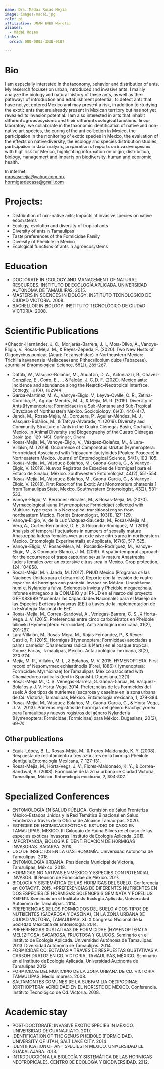 ```yaml
---
name: Dra. Madai Rosas Mejía
image: images/madai.jpg
role: pi
affiliation: UNAM ENES Morelia
aliases:
  - Madai Rosas
links:
  orcid: 000-0003-3038-0107
  
---
```


# Bio

I am especially interested in the taxonomy, behavior and distribution of ants. My research focuses on urban, introduced and invasive ants. I mainly analyze the biology and natural history of these ants, as well as their pathways of introduction and establishment potential, to detect ants that have not yet entered Mexico and may present a risk, in addition to studying the exotic ants that are already present in Mexican territory but has not yet revealed its invasion potential. I am also interested in ants that inhabit different agroecosystems and their different ecological functions.
In our laboratory, we collaborate in the taxonomic identification of native and non-native ant species, the curing of the ant collection in Mexico, the participation in the monitoring of exotic species in Mexico, the evaluation of the effects on native diversity, the ecology and species distribution studies, participation in data analysis, preparation of reports on invasive species with high risk for Mexico, highlighting information on origin, distribution, biology, management and impacts on biodiversity, human and economic health.

In internet:<br>
<a href="mailto:mrosasmejia@yahoo.com.mx">mrosasmejia@yahoo.com.mx</a><br>
<a href="mailto:hormigasdecasa@gmail.com">hormigasdecasa@gmail.com</a>

# Projects:
* Distribution of non-native ants; Impacts of invasive species on native ecosystems
* Ecology, evolution and diversity of tropical ants
* Diversity of ants in Tamaulipas
* Taste preferences of the Formicidae Family
* Diversity of Pheidole in Mexico
* Ecological functions of ants in agroecosystems

# Education

* DOCTORATE IN ECOLOGY AND MANAGEMENT OF NATURAL RESOURCES. INSTITUTO DE ECOLOGÍA APLICADA. UNIVERSIDAD AUTONOMA DE TAMAULIPAS. 2015.
* MASTERS IN SCIENCES IN BIOLOGY. INSTITUTO TECNOLÓGICO DE CIUDAD VICTORIA. 2008.
* BACHELLOR IN BIOLOGY.  INSTITUTO TECNOLÓGICO DE CIUDAD VICTORIA. 2008.

# Scientific Publications
*Chacón-Hernández, J. C., Monjarás-Barrera, J. I., Mora-Olivo, A., Vanoye-Eligio, V., Rosas-Mejía, M., & Reyes-Zepeda, F. (2020). Two New Hosts of Oligonychus punicae (Acari: Tetranychidae) in Northeastern Mexico: Trichilia havanensis (Meliaceae) and Pithecellobium dulce (Fabaceae). Journal of Entomological Science, 55(2), 286-287.
* Dáttilo, W., Vásquez‐Bolaños, M., Ahuatzin, D. A., Antoniazzi, R., Chávez‐González, E., Corro, E., ... & Falcão, J. C. D. F. (2020). Mexico ants: incidence and abundance along the Nearctic–Neotropical interface. Ecology, 101(4), e02944.
* García-Martínez, M. A., Vanoye-Eligio, V., Leyva-Ovalle, O. R., Zetina-Córdoba, P., Aguilar-Méndez, M. J., & Mejía, M. R. (2019). Diversity of Ants (Hymenoptera: Formicidae) in a Sub-Montane and Sub-Tropical Cityscape of Northeastern Mexico. Sociobiology, 66(3), 440-447.
* Janda, M., Rosas-Mejía, M., Corcuera, P., Aguilar-Méndez, M. J., Vásquez-Bolaños, M., & Tafoya-Alvarado, Y. (2019). Diversity and Community Structure of Ants in the Cuatro Ciénegas Basin, Coahuila, Mexico. In Animal Diversity and Biogeography of the Cuatro Ciénegas Basin (pp. 129-145). Springer, Cham.
* Rosas-Mejía, M., Vanoye-Eligio, V., Vásquez-Bolaños, M., & Lara-Villalón, M. (2019). Occurrence of Camponotus striatus (Hymenoptera: Formicidae) Associated with Tripsacum dactyloides (Poales: Poaceae) in Northeastern Mexico. Journal of Entomological Science, 54(1), 103-105.
* Rosas-Mejía, M., Vásquez-Bolaños, M., Gaona-García, G., & Vanoye-Eligio, V. (2019). Nuevos Registros de Especies de Hormigas1 para el Estado de Sinaloa, México. Southwestern Entomologist, 44(2), 551-554.
* Rosas-Mejía, M., Vásquez-Bolaños, M., Gaona-García, G., & Vanoye-Eligio, V. (2018). First Report of the Exotic Ant Monomorium pharaonis 1 from Tamaulipas State, Mexico. Southwestern Entomologist, 43(2), 531-533.
* Vanoye-Eligio, V., Berrones-Morales, M., & Rosas-Mejía, M. (2020). Myrmecological fauna (Hymenoptera: Formicidae) collected with Multilure-type traps in a Neotropical transitional region from northeastern Mexico. Florida Entomologist, 103(1), 127-129.
* Vanoye‐Eligio, V., de la Luz Vázquez‐Sauceda, M., Rosas‐Mejía, M., Vera, A., Cortés‐Hernández, D. E., & Rocandio‐Rodríguez, M. (2019). Analysis of temporal fluctuations in numbers of sexually mature Anastrepha ludens females over an extensive citrus area in northeastern Mexico. Entomologia Experimentalis et Applicata, 167(6), 517-525.
* Vanoye-Eligio, V., Rosas-Mejía, M., Rocandio-Rodríguez, M., Vanoye-Eligio, M., & Coronado-Blanco, J. M. (2019). A spatio-temporal approach for the occurrence of traps capturing sexually mature Anastrepha ludens females over an extensive citrus area in Mexico. Crop protection, 124, 104858.
* Rosas-Mejía, M. y Janda, M. (2017). PNUD México (Programa de las Naciones Unidas para el desarrollo) Reporte con la revisión de cuatro especies de hormigas con potencial invasor en México: Linepithema humile, Nylanderia fulva, Solenopsis invicta y Pheidole megacephala. Informe entregado a la CONABIO y al PNUD en el marco del proyecto GEF 083999 “Aumentar las Capacidades Nacionales para el Manejo de las Especies Exóticas Invasoras (EEI) a través de la Implementación de la Estrategia Nacional de EEI”.
* Rosas-Mejía, M., Correa-Sandoval, A., Venegas-Barrera, C. S., & Horta-Vega, J. V. (2015). Preferencias entre cinco carbohidratos en Pheidole bilimeki (Hymenoptera: Formicidae). Acta zoológica mexicana, 31(2), 291-297.
* Lara-Villalón, M., Rosas-Mejía, M., Rojas-Fernández, P., & Reyes-Castillo, P. (2015). Hormigas (Hymenoptera: Formicidae) asociadas a palma camedor (Chamedorea radicalis Mart.) en el bosque tropical, Gómez Farías, Tamaulipas, México. Acta zoológica mexicana, 31(2), 270-274.
* Mejía, M. R., Villalon, M. L., & Bolaños, M. V. 2015. HYMENOPTERA: First record of Nesomyrmex echinatinodis (Forel, 1886) (Hymenoptera: Formicidae: Myrmicinae) for Tamaulipas, México associated with Chamaedorea radicalis (text in Spanish). Dugesiana, 22(1).
* Rosas-Mejía M., C. S. Venegas-Barrera, G. Gaona-García, M. Vásquez-Bolaños y J. V. Horta-Vega. 2014. Preferencias de los Formícidos del suelo A dos tipos de nutrientes (sacarosa y caseína) en la zona urbana de Cd. Victoria, Tamaulipas, México. Entomología mexicana, 1, 379-384.
* Rosas-Mejía, M., Vásquez-Bolaños, M., Gaona-García, G., & Horta-Vega, J. V. (2013). Primeros registros de hormigas del género Brachymyrmex para Tamaulipas y nuevos registros del género Nylanderia (Hymenoptera: Formicidae: Formicinae) para México. Dugesiana, 20(2), 69-70.

## Other publications
* Eguia-López, B. L., Rosas-Mejia, M., & Flores-Maldonado, K. Y. (2008). Respuesta de reclutamiento a tres azúcares en la hormiga Pheidole dentigula.Entomología Mexicana, 7, 127-131.
* Rosas-Mejía, M., Horta-Vega, J. V., Flores-Maldonado, K. Y., & Correa-Sandoval, A. (2008). Formicidae de la zona urbana de Ciudad Victoria, Tamaulipas, México. Entomología mexicana, 7, 804-807.

# Specialized Conferences

* ENTOMOLOGÍA EN SALUD PÚBLICA. Comisión de Salud Fronteriza México-Estados Unidos y la Red Temática Binacional en Salud Fronteriza a través de la Oficina de Alcance Tamaulipas. 2020.
* ESPECIES DE HORMIGAS EXÓTICAS: ESTUDIO DE CASO EN TAMAULIPAS, MÉXICO. III Coloquio de Fauna Silvestre: el caso de las especies exóticas invasoras. Instituto de Ecología Aplicada. 2019.
* IMPORTANCIA, BIOLOGÍA E IDENTIFICACIÓN DE HORMIGAS INVASORAS. SAGARPA. 2018.
* USO DE INSECTOS EN LA GASTRONOMÍA. Universidad Autónoma de Tamaulipas. 2018.
* ENTOMOLOGÍA URBANA. Presidencia Municipal de Victoria, Tamaulipas, México. 2018.
* HORMIGAS NO NATIVAS EN MÉXICO Y ESPECIES CON POTENCIAL INVASOR. III Reunión de Formicidae de México. 2017.
* BIOLOGÍA Y SISTEMÁTICA DE LAS HORMIGAS DEL SUELO. Conferencia en COTACYT. 2015.
*PREFERENCIAS DE DIFERENTES NUTRIENTES EN DOS ESPECIES DE HORMIGAS: SOLENOPSIS GEMINATA Y FORELIUS KEIFERI. Seminario en el Instituto de Ecología Aplicada. Universidad Autónoma de Tamaulipas. 2014.
* PREFERENCIAS DE LOS FORMICIDOS DEL SUELO A DOS TIPOS DE NUTRIENTES (SACAROSA Y CASEÍNA), EN LA ZONA URBANA DE CIUDAD VICTORIA, TAMAULIPAS. XLIX Congreso Nacional de la Sociedad Mexicana de Entomología. 2014.
* PREFERENCIAS GUSTATIVAS DE FORMICIDAE (HYMENOPTERA) A MELEZITOSA, SACAROSA, FRUCTOSA Y GLUCOS. Seminario en el Instituto de Ecología Aplicada. Universidad Autónoma de Tamaulipas. 2013. Diversidad Autónoma de Tamaulipas. 2014.
* FORMICIDAE COLECTADAS A TRAVÉS DE RESPUESTAS GUSTATIVAS A CARBOHIDRATOS EN CD. VICTORIA, TAMAULIPAS, MÉXICO. Seminario en el Instituto de Ecología Aplicada. Universidad Autónoma de Tamaulipas.2012. 
* FORMICIDAE DEL MUNICIPIO DE LA ZONA URBANA DE CD. VICTORIA TAMAULIPAS. Medio impreso. 2008.
* SALTAMONTES COMUNES DE LA SUBFAMILIA OEDIPODINAE (ORTHOPTERA: ACRIDIDAE) EN EL NORESTE DE MÉXICO. Conferencia. Instituto Tecnológico de Cd. Victoria. 2008. 

# Academic stay

* POST-DOCTORATE: INVASIVE EXOTIC SPECIES IN MEXICO. UNIVERSIDAD DE GUANAJUATO. 2017.
* IDENTIFICATION OF THE GENUS PHEIDOLE (FORMICIDAE). UNIVERSITY OF UTAH, SALT LAKE CITY. 2014
* IDENTIFICATION OF ANT SPECIES IN MEXICO. UNIVERSIDAD DE GUADALAJARA. 2013.
* INTRODUCCIÓN A LA BIOLOGÍA Y SISTEMÁTICA DE LAS HORMIGAS NEOTROPICALES. CENTRO DE ECOLOGÍA Y BIODIVERSIDAD. 2012.
